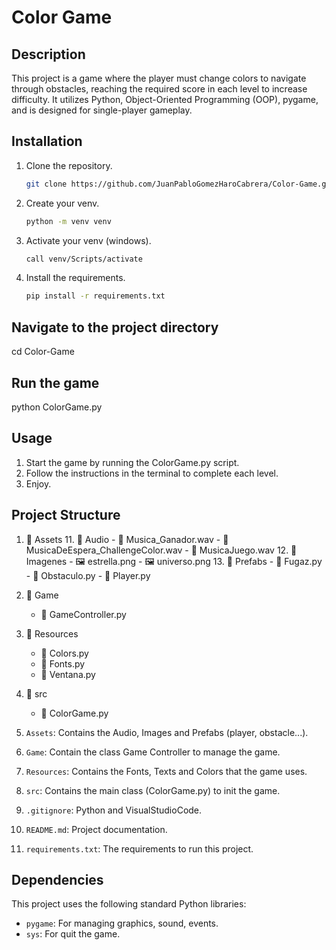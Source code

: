 # Color Game

## Description
This project is a game where the player must change colors to navigate through obstacles, reaching the required score in each level to increase difficulty. It utilizes Python, Object-Oriented Programming (OOP), pygame, and is designed for single-player gameplay.

## Installation
1. Clone the repository.
   ```bash
   git clone https://github.com/JuanPabloGomezHaroCabrera/Color-Game.git

2. Create your venv.
   ```bash
   python -m venv venv

3. Activate your venv (windows).
   ```bash
   call venv/Scripts/activate

4. Install the requirements.
   ```bash
   pip install -r requirements.txt

## Navigate to the project directory
cd Color-Game

## Run the game
python ColorGame.py

## Usage
1. Start the game by running the ColorGame.py script.
2. Follow the instructions in the terminal to complete each level.
3. Enjoy.

## Project Structure
1. 📂 Assets
    11. 📂 Audio
        - 🎵 Musica_Ganador.wav
        - 🎵 MusicaDeEspera_ChallengeColor.wav
        - 🎵 MusicaJuego.wav
    12. 📂 Imagenes
        - 🖼️ estrella.png
        - 🖼️ universo.png
    13. 📂 Prefabs
        - 📄 Fugaz.py
        - 📄 Obstaculo.py
        - 📄 Player.py
2. 📂 Game
    - 📄 GameController.py
3. 📂 Resources
    - 📄 Colors.py
    - 📄 Fonts.py
    - 📄 Ventana.py
4. 📂 src
    - 📄 ColorGame.py


1. `Assets`: Contains the Audio, Images and Prefabs (player, obstacle...).
2. `Game`: Contain the class Game Controller to manage the game.
3. `Resources`: Contains the Fonts, Texts and Colors that the game uses.
4. `src`: Contains the main class (ColorGame.py) to init the game.
5. `.gitignore`: Python and VisualStudioCode.
6. `README.md`: Project documentation.
7. `requirements.txt`: The requirements to run this project.

## Dependencies
This project uses the following standard Python libraries:

* `pygame`: For managing graphics, sound, events.
* `sys`: For quit the game.
